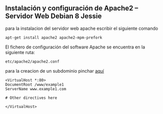 ## Instalación y configuración de Apache2 – Servidor Web Debian 8 Jessie
para la instalacion del servidor web apache escribir el siguiente comando
~~~
apt-get install apache2 apache2-mpm-prefork
~~~
El fichero de configuración del software Apache se encuentra en la siguiente ruta:
~~~
etc/apache2/apache2.conf
~~~
 
 para la creacion de un subdominio pinchar [aquí](./instalacionApache.md "creacion de subdominios")
~~~
<VirtualHost *:80>
DocumentRoot /www/example1
ServerName www.example1.com

# Other directives here

</VirtualHost>
~~~
